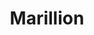 ---
title: "Marillion"
summary: "Marillion are a British rock band, formed in Aylesbury, Buckinghamshire, in 1979. They emerged from the post-punk music scene in Britain and existed as a bridge between the styles of punk rock and classic progressive rock, becoming the most commercially successful neo-progressive rock band of the 1980s.Marillion's recorded studio output since 1982 is composed of twenty albums and generally regarded in two distinct eras, delineated by the departure of original lead singer Fish in late 1988 and the subsequent arrival of replacement Steve Hogarth in early 1989. The band achieved eight Top Ten UK albums between 1983 and 1994, including a number one album in 1985 with Misplaced Childhood, and during the period the band were fronted by Fish they had eleven Top 40 hits on the UK Singles Chart. They are best known for the 1985 singles \"Kayleigh\" and \"Lavender\", which reached number two and number five respectively, with \"Kayleigh\" also entering the Billboard Hot 100 in the United States.
Marillion's first album released with Hogarth, 1989's Seasons End, was another Top Ten hit, and albums continued to chart well until their departure from EMI Records following the release of their 1996 live album Made Again and the dissipation of the band's mainstream popularity in the late 1990s; save for a resurgence in the mid- to late-2000s, they have essentially been a cult act since then. Marillion have achieved a further twelve Top 40 hit singles in the UK with Hogarth, including 2004's \"You're Gone\", which charted at No. 7 and is the biggest hit of his tenure.
In 2016, they returned to the UK Albums Chart Top Ten for the first time in 22 years with their highest chart placing since 1987. On the UK Albums Chart dated 11 March 2022, An Hour Before It's Dark entered at number two, their highest chart position since Clutching at Straws in 1987. Marillion continue to tour internationally, becoming ranked 38th in Classic Rock's \"50 Best Live Acts of All Time\" in 2008.Despite unpopularity in the mainstream media and a consistently unfashionable status within the British music industry, Marillion have maintained a very loyal international fanbase, becoming widely acknowledged as playing a pioneering role in the development of crowdfunding and fan-funded music. They have sold over 15 million albums worldwide."
image: "marillion.jpg"
apple_music_artist_url: "https://music.apple.com/gb/artist/marillion/3197100"
wikipedia_url: "https://en.wikipedia.org/wiki/Marillion"
---